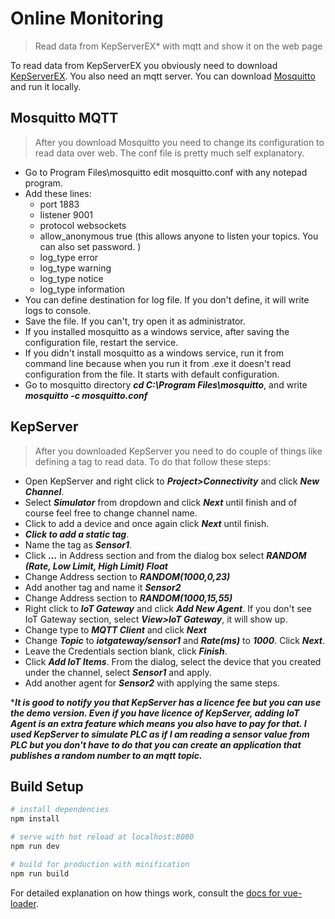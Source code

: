 # Online Monitoring

> Read data from KepServerEX* with mqtt and show it on the web page

To read data from KepServerEX you obviously need to download [KepServerEX](https://www.kepware.com/en-us/content-gates/ex-demo-download-content-gate/?product=d2239b8c-36f2-4d07-8fbd-e223d0e26bbf&gate=8a5e8dd5-6edf-4d68-aa36-72f97b11e612). You also need an mqtt server. You can download [Mosquitto](https://mosquitto.org/download/) and run it locally.

## Mosquitto MQTT
> After you download Mosquitto you need to change its configuration to read data over web. The conf file is pretty much self explanatory.
- Go to Program Files\mosquitto edit mosquitto.conf with any notepad program.
- Add these lines:
  - port 1883
  - listener 9001
  - protocol websockets 
  - allow_anonymous true (this allows anyone to listen your topics. You can also set password. )
  - log_type error
  - log_type warning
  - log_type notice
  - log_type information
- You can define destination for log file. If you don't define, it will write logs to console.
- Save the file. If you can't, try open it as administrator.
- If you installed mosquitto as a windows service, after saving the configuration file, restart the service.
- If you didn't install mosquitto as a windows service, run it from command line because when you run it from .exe it doesn't read configuration from the file. It starts with default configuration.
- Go to mosquitto directory ***cd C:\Program Files\mosquitto***, and write ***mosquitto -c mosquitto.conf***

## KepServer

> After you downloaded KepServer you need to do couple of things like defining a tag to read data. To do that follow these steps:

- Open KepServer and right click to ***Project>Connectivity*** and click ***New Channel***.
- Select ***Simulator*** from dropdown and click ***Next*** until finish and of course feel free to change channel name.
- Click to add a device and once again click ***Next*** until finish.
- ***Click to add a static tag***.
- Name the tag as ***Sensor1***.
- Click ***...*** in Address section and from the dialog box select ***RANDOM (Rate, Low Limit, High Limit) Float***
- Change Address section to ***RANDOM(1000,0,23)***
- Add another tag and name it ***Sensor2***
- Change Address section to ***RANDOM(1000,15,55)***
- Right click to ***IoT Gateway*** and click ***Add New Agent***. If you don't see IoT Gateway section, select ***View>IoT Gateway***, it will show up.
- Change type to ***MQTT Client*** and click ***Next***
- Change ***Topic*** to ***iotgateway/sensor1*** and ***Rate(ms)*** to ***1000***. Click ***Next***.
- Leave the Credentials section blank, click ***Finish***.
- Click ***Add IoT Items***. From the dialog, select the device that you created under the channel, select ***Sensor1*** and apply.
- Add another agent for ***Sensor2*** with applying the same steps.

****It is good to notify you that KepServer has a licence fee but you can use the demo version. Even if you have licence of KepServer, adding IoT Agent is an extra feature which means you also have to pay for that. I used KepServer to simulate PLC as if I am reading a sensor value from PLC but you don't have to do that you can create an application that publishes a random number to an mqtt topic.***

## Build Setup

``` bash
# install dependencies
npm install

# serve with hot reload at localhost:8080
npm run dev

# build for production with minification
npm run build
```

For detailed explanation on how things work, consult the [docs for vue-loader](http://vuejs.github.io/vue-loader).
